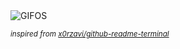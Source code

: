 <div align="justify">
<picture>
    <source media="(prefers-color-scheme: dark)" srcset="https://i.ibb.co/DfSLX490/output-gif.gif">
    <source media="(prefers-color-scheme: light)" srcset="https://i.ibb.co/DfSLX490/output-gif.gif">
    <img alt="GIFOS" src="https://i.ibb.co/DfSLX490/output-gif.gif">
</picture>

<sub><i>inspired from [x0rzavi/github-readme-terminal](https://github.com/x0rzavi/github-readme-terminal)</i></sub>

</div>

<!-- Image deletion URL: https://ibb.co/jk1HKhyn/d31582ad1e5f66defb71bc9700f46827 -->